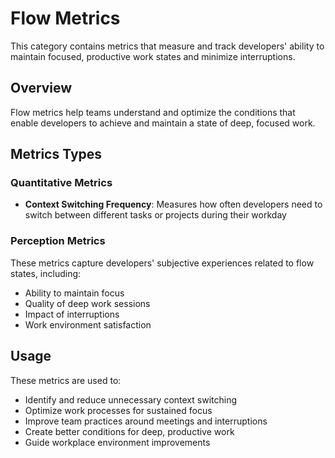 # Flow Metrics

This category contains metrics that measure and track developers' ability to maintain focused, productive work states and minimize interruptions.

## Overview
Flow metrics help teams understand and optimize the conditions that enable developers to achieve and maintain a state of deep, focused work.

## Metrics Types

### Quantitative Metrics
- **Context Switching Frequency**: Measures how often developers need to switch between different tasks or projects during their workday

### Perception Metrics
These metrics capture developers' subjective experiences related to flow states, including:
- Ability to maintain focus
- Quality of deep work sessions
- Impact of interruptions
- Work environment satisfaction

## Usage
These metrics are used to:
- Identify and reduce unnecessary context switching
- Optimize work processes for sustained focus
- Improve team practices around meetings and interruptions
- Create better conditions for deep, productive work
- Guide workplace environment improvements 